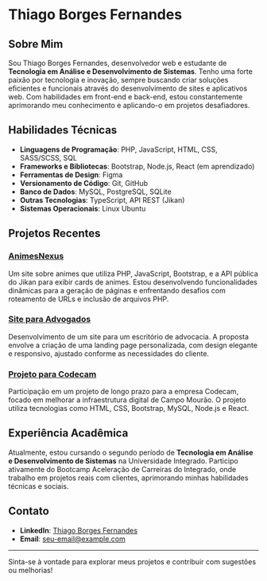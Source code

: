 # Thiago Borges Fernandes

## Sobre Mim
Sou Thiago Borges Fernandes, desenvolvedor web e estudante de **Tecnologia em Análise e Desenvolvimento de Sistemas**. Tenho uma forte paixão por tecnologia e inovação, sempre buscando criar soluções eficientes e funcionais através do desenvolvimento de sites e aplicativos web. Com habilidades em front-end e back-end, estou constantemente aprimorando meu conhecimento e aplicando-o em projetos desafiadores.

## Habilidades Técnicas

- **Linguagens de Programação**: PHP, JavaScript, HTML, CSS, SASS/SCSS, SQL
- **Frameworks e Bibliotecas**: Bootstrap, Node.js, React (em aprendizado)
- **Ferramentas de Design**: Figma
- **Versionamento de Código**: Git, GitHub
- **Banco de Dados**: MySQL, PostgreSQL, SQLite
- **Outras Tecnologias**: TypeScript, API REST (Jikan)
- **Sistemas Operacionais**: Linux Ubuntu

## Projetos Recentes

### [AnimesNexus](https://github.com/seu-repositorio-aqui)
Um site sobre animes que utiliza PHP, JavaScript, Bootstrap, e a API pública do Jikan para exibir cards de animes. Estou desenvolvendo funcionalidades dinâmicas para a geração de páginas e enfrentando desafios com roteamento de URLs e inclusão de arquivos PHP.

### [Site para Advogados](https://github.com/seu-repositorio-aqui)
Desenvolvimento de um site para um escritório de advocacia. A proposta envolve a criação de uma landing page personalizada, com design elegante e responsivo, ajustado conforme as necessidades do cliente.

### [Projeto para Codecam](https://github.com/seu-repositorio-aqui)
Participação em um projeto de longo prazo para a empresa Codecam, focado em melhorar a infraestrutura digital de Campo Mourão. O projeto utiliza tecnologias como HTML, CSS, Bootstrap, MySQL, Node.js e React.

## Experiência Acadêmica

Atualmente, estou cursando o segundo período de **Tecnologia em Análise e Desenvolvimento de Sistemas** na Universidade Integrado. Participo ativamente do Bootcamp Aceleração de Carreiras do Integrado, onde trabalho em projetos reais com clientes, aprimorando minhas habilidades técnicas e sociais.

## Contato

- **LinkedIn**: [Thiago Borges Fernandes](https://www.linkedin.com/in/thiago-borges-fernandes-7936ab294/)
- **Email**: seu-email@example.com

---

Sinta-se à vontade para explorar meus projetos e contribuir com sugestões ou melhorias!
